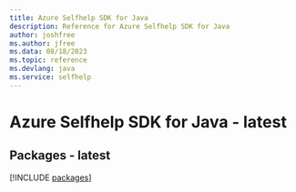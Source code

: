 ```yaml
---
title: Azure Selfhelp SDK for Java
description: Reference for Azure Selfhelp SDK for Java
author: joshfree
ms.author: jfree
ms.data: 08/18/2023
ms.topic: reference
ms.devlang: java
ms.service: selfhelp
---
```

# Azure Selfhelp SDK for Java - latest
## Packages - latest
[!INCLUDE [packages](selfhelp-index.md)]